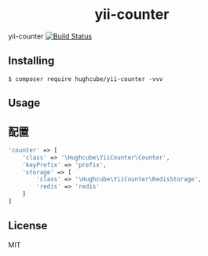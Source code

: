 <h1 align="center"> yii-counter </h1>

yii-counter [![Build Status](https://travis-ci.com/hughcube/yii-counter.svg?branch=1.0)](https://travis-ci.com/hughcube/yii-counter)


## Installing

```shell
$ composer require hughcube/yii-counter -vvv
```

## Usage

## 配置

```php
'counter' => [
    'class' => '\Hughcube\YiiCounter\Counter',
    'keyPrefix' => 'prefix',
    'storage' => [
        'class' => '\Hughcube\YiiCounter\RedisStorage',
        'redis' => 'redis'
    ]
]
```

## License

MIT
